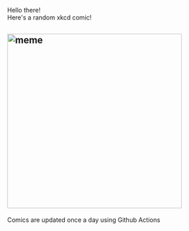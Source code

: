 Hello there! <br>Here's a random xkcd comic!<br>
## <img src="https://imgs.xkcd.com/comics/old_timers.png" alt="meme" width="400"/><br>
Comics are updated once a day using Github Actions